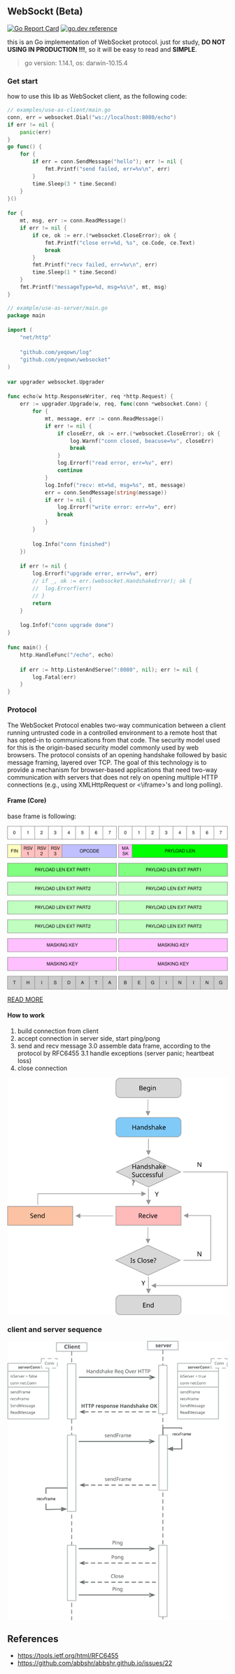 ## WebSockt (Beta)

[![Go Report Card](https://goreportcard.com/badge/github.com/yeqown/websocket)](https://goreportcard.com/report/github.com/yeqown/websocket) [![go.dev reference](https://img.shields.io/badge/go.dev-reference-007d9c?logo=go&logoColor=white&style=flat-square)](https://pkg.go.dev/github.com/yeqown/websocket)

this is an Go implementation of WebSocket protocol. just for study, **DO NOT USING IN PRODUCTION !!!**, so it will be easy to read and **SIMPLE**.

> go version: 1.14.1, os: darwin-10.15.4

### Get start

how to use this lib as WebSocket client, as the following code:

```go
// examples/use-as-client/main.go
conn, err = websocket.Dial("ws://localhost:8080/echo")
if err != nil {
    panic(err)
}
go func() {
    for {
        if err = conn.SendMessage("hello"); err != nil {
            fmt.Printf("send failed, err=%v\n", err)
        }
        time.Sleep(3 * time.Second)
    }
}()

for {
    mt, msg, err := conn.ReadMessage()
    if err != nil {
        if ce, ok := err.(*websocket.CloseError); ok {
            fmt.Printf("close err=%d, %s", ce.Code, ce.Text)
            break
        }
        fmt.Printf("recv failed, err=%v\n", err)
        time.Sleep(1 * time.Second)
    }
    fmt.Printf("messageType=%d, msg=%s\n", mt, msg)
}
```

```go
// example/use-as-server/main.go
package main

import (
    "net/http"

    "github.com/yeqown/log"
    "github.com/yeqown/websocket"
)

var upgrader websocket.Upgrader

func echo(w http.ResponseWriter, req *http.Request) {
    err := upgrader.Upgrade(w, req, func(conn *websocket.Conn) {
        for {
            mt, message, err := conn.ReadMessage()
            if err != nil {
                if closeErr, ok := err.(*websocket.CloseError); ok {
                    log.Warnf("conn closed, beacuse=%v", closeErr)
                    break
                }
                log.Errorf("read error, err=%v", err)
                continue
            }
            log.Infof("recv: mt=%d, msg=%s", mt, message)
            err = conn.SendMessage(string(message))
            if err != nil {
                log.Errorf("write error: err=%v", err)
                break
            }
        }

        log.Info("conn finished")
    })

    if err != nil {
        log.Errorf("upgrade error, err=%v", err)
        // if _, ok := err.(websocket.HandshakeError); ok {
        // 	log.Errorf(err)
        // }
        return
    }

    log.Infof("conn upgrade done")
}

func main() {
    http.HandleFunc("/echo", echo)

    if err := http.ListenAndServe(":8080", nil); err != nil {
        log.Fatal(err)
    }
}
```

### Protocol

The WebSocket Protocol enables two-way communication between a client running untrusted code in a controlled environment to a remote host that has opted-in to communications from that code.  The security model used for this is the origin-based security model commonly used by web browsers.  The protocol consists of an opening handshake followed by basic message framing, layered over TCP.  The goal of this technology is to provide a mechanism for browser-based applications that need two-way communication with servers that does not rely on opening multiple HTTP connections (e.g., using XMLHttpRequest or <\iframe>'s and long polling).

#### Frame (Core)

base frame is following:

<img align="center" src="./static/websocket-frame.svg"/>

[READ MORE](docs/Frame.md)

#### How to work

1. build connection from client
2. accept connection in server side, start ping/pong
3. send and recv message
    3.0 assemble data frame, according to the protocol by RFC6455
    3.1 handle exceptions (server panic; heartbeat loss)
4. close connection

<img align="center" src="./static/websocket-process.svg"/>

### client and server sequence

<img align="center" src="./static/websocket-seq.svg">

## References

* https://tools.ietf.org/html/RFC6455
* https://github.com/abbshr/abbshr.github.io/issues/22